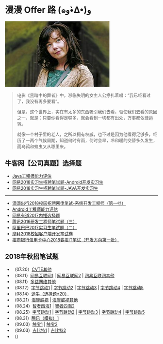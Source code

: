# 漫漫 Offer 路 (๑و•̀Δ•́)و

![](emoji.jpg)

> 电影《黑暗中的舞者》中，濒临失明的女主人公挣扎着唱：“我已经看过了，我没有再多要看”。
> 
> 但是，这个世界上，实在有太多的东西吸引我们去看，驱使我们去看的原因之一，就是：只要你看得足够多，就会看到一切都有出处，万事都依律运转。
> 
> 就像一个村子里的老人，之所以拥有权威，也不过是因为他看得足够多，经历了一两个气候周期，知道何时有雨，何时会旱，冷和暖的交替多久发生，而乌鸦和蝗虫又从哪里来。

## 牛客网【公司真题】选择题

- [Java工程师能力评估](https://github.com/gdut-yy/GitReadingNotes/blob/master/offer/nowcoder/Java工程师能力评估/Java工程师能力评估.md)
- [网易2018实习生招聘笔试题-Android开发实习生](https://github.com/gdut-yy/GitReadingNotes/blob/master/offer/nowcoder/网易2018实习生招聘笔试题-Android开发实习生/网易2018实习生招聘笔试题-Android开发实习生.md)
- [网易2018实习生招聘笔试题-JAVA开发实习生](https://github.com/gdut-yy/GitReadingNotes/blob/master/offer/nowcoder/网易2018实习生招聘笔试题-JAVA开发实习生/网易2018实习生招聘笔试题-JAVA开发实习生.md)

----

- [滴滴出行2018校园招聘网申笔试-系统开发工程师（第一批）](https://github.com/gdut-yy/GitReadingNotes/blob/master/offer/nowcoder/滴滴出行2018校园招聘网申笔试-系统开发工程师（第一批）/滴滴出行2018校园招聘网申笔试-系统开发工程师（第一批）.md)
- [Android工程师能力评估](https://github.com/gdut-yy/GitReadingNotes/blob/master/offer/nowcoder/Android工程师能力评估/Android工程师能力评估.md)
- [网易有道2017内推选择题](https://github.com/gdut-yy/GitReadingNotes/blob/master/offer/nowcoder/网易有道2017内推选择题/网易有道2017内推选择题.md)
- [腾讯2016研发工程师笔试题（三）](https://github.com/gdut-yy/GitReadingNotes/blob/master/offer/nowcoder/腾讯2016研发工程师笔试题（三）/腾讯2016研发工程师笔试题（三）.md)
- [阿里巴巴2017实习生笔试题（二）](https://github.com/gdut-yy/GitReadingNotes/blob/master/offer/nowcoder/阿里巴巴2017实习生笔试题（二）/阿里巴巴2017实习生笔试题（二）.md)
- [摩拜2018校招客户端开发笔试卷](https://github.com/gdut-yy/GitReadingNotes/blob/master/offer/nowcoder/摩拜2018校招客户端开发笔试卷/摩拜2018校招客户端开发笔试卷.md)
- [招商银行信用卡中心2018春招IT笔试（开发方向第一批）](https://github.com/gdut-yy/GitReadingNotes/blob/master/offer/nowcoder/招商银行信用卡中心2018春招IT笔试（开发方向第一批）/招商银行信用卡中心2018春招IT笔试（开发方向第一批）.md)

## 2018年秋招笔试题

- （07.20）[CVTE其他](2018Autumn/0720_0.md)
- （08.11）[网易互联网1](2018Autumn/0811网易互联网/1.md) | [网易互联网2](2018Autumn/0811网易互联网/2.md) | [网易互联网其他](2018Autumn/0811网易互联网/0.md)
- （08.11）[多益网络其他](2018Autumn/0811.md)
- （08.12）[字节跳动1](2018Autumn/0812字节跳动/1.md) | [字节跳动2](2018Autumn/0812字节跳动/2.md) | [字节跳动3](2018Autumn/0812字节跳动/3.md) | [字节跳动4](2018Autumn/0812字节跳动/4.md) | [字节跳动5](2018Autumn/0812字节跳动/5.md)
- （08.14）[途牛（选择题\*20）](2018Autumn/0814.md)
- （08.21）[海康威视](2018Autumn/0821.md) | [海康威视其他](2018Autumn/0821_0.md)
- （08.24）[智者四海1](2018Autumn/0824_1.md) | [智者四海2](2018Autumn/0824_2.md)
- （08.25）[字节跳动1](2018Autumn/0825字节跳动/1.md) | [字节跳动2](2018Autumn/0825字节跳动/2.md) | [字节跳动3](2018Autumn/0825字节跳动/3.md) | [字节跳动4](2018Autumn/0825字节跳动/4.md) | [字节跳动5](2018Autumn/0825字节跳动/5.md)
- （08.31）[腾讯（模拟）1](2018Autumn/0831腾讯（模拟考）/1.md)
- （09.03）[触宝1](2018Autumn/0903触宝/1.md) | [触宝2](2018Autumn/0903触宝/2.md)
- （09.03）[吉比特1](2018Autumn/0903吉比特/1.md) | [吉比特2](2018Autumn/0903吉比特/2.md)
- （）


